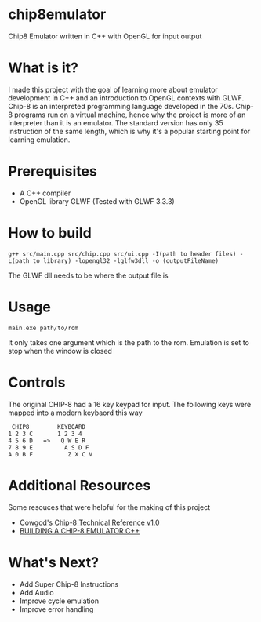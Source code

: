 # chip8emulator
Chip8 Emulator written in C++ with OpenGL for input output

# What is it?
I made this project with the goal of learning more about emulator development in C++ and an introduction to OpenGL contexts with GLWF. Chip-8 is an interpreted programming language developed in the 70s. Chip-8 programs run on a virtual machine, hence why the project is more of an interpreter than it is an emulator. The standard version has only 35 instruction of the same length, which is why it's a popular starting point for learning emulation. 

# Prerequisites
- A C++ compiler 
- OpenGL library GLWF (Tested with GLWF 3.3.3)

# How to build
    g++ src/main.cpp src/chip.cpp src/ui.cpp -I(path to header files) - L(path to library) -lopengl32 -lglfw3dll -o (outputFileName)
The GLWF dll needs to be where the output file is

# Usage
    main.exe path/to/rom

It only takes one argument which is the path to the rom. Emulation is set to stop when the window is closed

# Controls

The original CHIP-8 had a 16 key keypad for input. The following keys were mapped into a modern keybaord this way

     CHIP8        KEYBOARD
    1 2 3 C	      1 2 3 4  
    4 5 6 D   =>   Q W E R  
    7 8 9 E         A S D F  
    A 0 B F          Z X C V  

# Additional Resources

Some resouces that were helpful for the making of this project

- [Cowgod's Chip-8 Technical Reference v1.0](http://devernay.free.fr/hacks/chip8/C8TECH10.HTM)
- [BUILDING A CHIP-8 EMULATOR C++](https://austinmorlan.com/posts/chip8_emulator/)

# What's Next?

- Add Super Chip-8 Instructions
- Add Audio
- Improve cycle emulation
- Improve error handling





